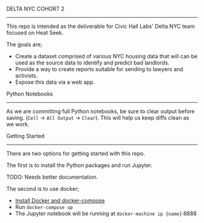 DELTA NYC COHORT 2
***************************

This repo is intended as the deliverable for Civic Hall Labs' Delta NYC team
focused on Heat Seek.

The goals are;

* Create a dataset comprised of various NYC housing data that will can be used
as the source data to identify and predict bad landlords.
* Provide a way to create reports suitable for sending to lawyers and activists.
* Expose this data via a web app.


Python Notebooks
***************************

As we are committing full Python notebooks, be sure to clear output before
saving. (`Cell` -> `All Output` -> `Clear`). This will help us keep diffs clean
as we work.


Getting Started
***************************

There are two options for getting started with this repo.

The first is to install the Python packages and run Jupyter.

TODO: Needs better documentation.

The second is to use docker;

* [Install Docker and docker-compose](https://docs.docker.com/engine/getstarted/)
* Run `docker-compose up`
* The Jupyter notebook will be running at `docker-machine ip {name}`:8888


